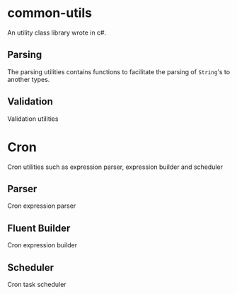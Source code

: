 # common-utils
An utility class library wrote in c#.

## Parsing ##
The parsing utilities contains functions to facilitate the parsing of `String`'s to another types.

## Validation ##
Validation utilities

# Cron #
Cron utilities such as expression parser, expression builder and scheduler

## Parser ##
Cron expression parser

## Fluent Builder ##
Cron expression builder

## Scheduler ##
Cron task scheduler
